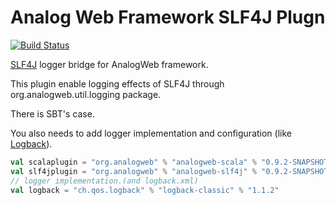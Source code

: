 Analog Web Framework SLF4J Plugn
===============================================

[![Build Status](https://travis-ci.org/analogweb/slf4j-plugin.svg)](https://travis-ci.org/analogweb/slf4j-plugin)

[SLF4J](http://www.slf4j.org) logger bridge for AnalogWeb framework.

This plugin enable logging effects of SLF4J through org.analogweb.util.logging package.

There is SBT's case.

You also needs to add logger implementation and configuration (like [Logback](http://logback.qos.ch/)).

```scala
val scalaplugin = "org.analogweb" % "analogweb-scala" % "0.9.2-SNAPSHOT"
val slf4jplugin = "org.analogweb" % "analogweb-slf4j" % "0.9.2-SNAPSHOT"
// logger implementation.(and logback.xml)
val logback = "ch.qos.logback" % "logback-classic" % "1.1.2" 
```

